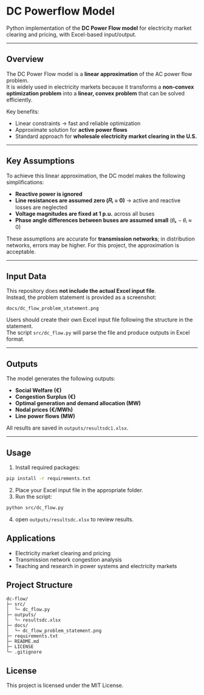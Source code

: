 # DC Powerflow Model

Python implementation of the **DC Power Flow model** for electricity market clearing and pricing, with Excel-based input/output.

---

## Overview

The DC Power Flow model is a **linear approximation** of the AC power flow problem.  
It is widely used in electricity markets because it transforms a **non-convex optimization problem** into a **linear, convex problem** that can be solved efficiently.  

Key benefits:
- Linear constraints → fast and reliable optimization  
- Approximate solution for **active power flows**  
- Standard approach for **wholesale electricity market clearing in the U.S.**

---

## Key Assumptions

To achieve this linear approximation, the DC model makes the following simplifications:

- **Reactive power is ignored**  
- **Line resistances are assumed zero (𝑅ₗ = 0)** → active and reactive losses are neglected  
- **Voltage magnitudes are fixed at 1 p.u.** across all buses  
- **Phase angle differences between buses are assumed small** (𝜃ₖ − 𝜃ᵢ ≈ 0)  

These assumptions are accurate for **transmission networks**; in distribution networks, errors may be higher. For this project, the approximation is acceptable.

---

## Input Data

This repository does **not include the actual Excel input file**.  
Instead, the problem statement is provided as a screenshot:

`docs/dc_flow_problem_statement.png`

Users should create their own Excel input file following the structure in the statement.  
The script `src/dc_flow.py` will parse the file and produce outputs in Excel format.

---

## Outputs

The model generates the following outputs:

- **Social Welfare (€)**  
- **Congestion Surplus (€)**  
- **Optimal generation and demand allocation (MW)**  
- **Nodal prices (€/MWh)**  
- **Line power flows (MW)**  

All results are saved in `outputs/resultsdc1.xlsx`.

---

## Usage

1. Install required packages:
```bash
pip install -r requirements.txt
```
2.  Place your Excel input file in the appropriate folder.
3.  Run the script:
```bash
python src/dc_flow.py
```
4.  οpen `outputs/resultsdc.xlsx` to review results.

## Applications

* Electricity market clearing and pricing
* Transmission network congestion analysis
* Teaching and research in power systems and electricity markets

## Project Structure

```
dc-flow/
├─ src/
│  └─ dc_flow.py
├─ outputs/
│  └─ resultsdc.xlsx
├─ docs/
│  └─ dc_flow_problem_statement.png
├─ requirements.txt
├─ README.md
├─ LICENSE
└─ .gitignore
```

## License

This project is licensed under the MIT License.
